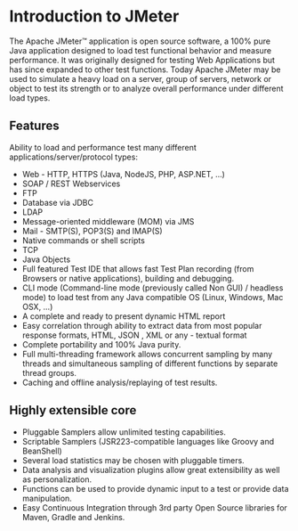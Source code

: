 # Introduction to JMeter

The Apache JMeter™ application is open source software, a 100% pure Java application designed to load test functional behavior and measure performance. It was originally designed for testing Web Applications but has since expanded to other test functions. Today Apache JMeter may be used to simulate a heavy load on a server, group of servers, network or object to test its strength or to analyze overall performance under different load types.

## Features

Ability to load and performance test many different applications/server/protocol types:
- Web - HTTP, HTTPS (Java, NodeJS, PHP, ASP.NET, …)
- SOAP / REST Webservices
- FTP
- Database via JDBC
- LDAP
- Message-oriented middleware (MOM) via JMS
- Mail - SMTP(S), POP3(S) and IMAP(S)
- Native commands or shell scripts
- TCP
- Java Objects
- Full featured Test IDE that allows fast Test Plan recording (from Browsers or native applications), building and debugging.
- CLI mode (Command-line mode (previously called Non GUI) / headless mode) to load test from any Java compatible OS (Linux, Windows, Mac OSX, …)
- A complete and ready to present dynamic HTML report
- Easy correlation through ability to extract data from most popular response formats, HTML, JSON , XML or any - textual format
- Complete portability and 100% Java purity.
- Full multi-threading framework allows concurrent sampling by many threads and simultaneous sampling of different functions by separate thread groups.
- Caching and offline analysis/replaying of test results.


## Highly extensible core

- Pluggable Samplers allow unlimited testing capabilities.
- Scriptable Samplers (JSR223-compatible languages like Groovy and BeanShell)
- Several load statistics may be chosen with pluggable timers.
- Data analysis and visualization plugins allow great extensibility as well as personalization.
- Functions can be used to provide dynamic input to a test or provide data manipulation.
- Easy Continuous Integration through 3rd party Open Source libraries for Maven, Gradle and Jenkins.
